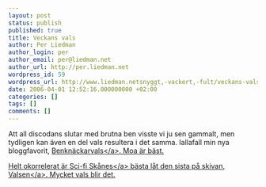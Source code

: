 ```yaml
---
layout: post
status: publish
published: true
title: Veckans vals
author: Per Liedman
author_login: per
author_email: per@liedman.net
author_url: http://per.liedman.net
wordpress_id: 59
wordpress_url: http://www.liedman.netsnyggt,-vackert,-fult/veckans-vals/
date: 2006-04-01 12:52:16.000000000 +02:00
categories: []
tags: []
comments: []
---
```

Att all discodans slutar med brutna ben visste vi ju sen gammalt, men tydligen kan &auml;ven en del vals resultera i det samma. Iallafall min nya bloggfavorit, <a href="http:&#47;&#47;hem.bredband.net&#47;moalar&#47;">Benkn&auml;ckarvals<&#47;a>. Moa &auml;r b&auml;st.

Helt okorrelerat &auml;r <a href="http:&#47;&#47;www.last.fm&#47;music&#47;Sci-Fi+Sk%C3%A5ne">Sci-fi Sk&aring;nes<&#47;a> b&auml;sta l&aring;t den sista p&aring; skivan, <a href="http:&#47;&#47;www.last.fm&#47;music&#47;Sci-Fi+Sk%C3%A5ne&#47;_&#47;Valsen">Valsen<&#47;a>. Mycket vals blir det.
